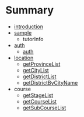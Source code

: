 # Summary

* [introduction](README.md)
* [sample](sample/getSearchFilterTypeList.md)
   * tutorInfo
* [auth](auth.md)
   * [auth](auth.md)
* [location](location.md)
   * [getProvinceList](getprovincelist.md)
   * [getCityList](getcitylist.md)
   * [getDistrictList](getdistrictlist.md)
   * [getDistrictByCityName](getdistrictbycityname.md)
* course
   * [getStageList](getstagelist.md)
   * [getCourseList](getcourselist.md)
   * [getSubCourseList](getsubcourselist.md)

